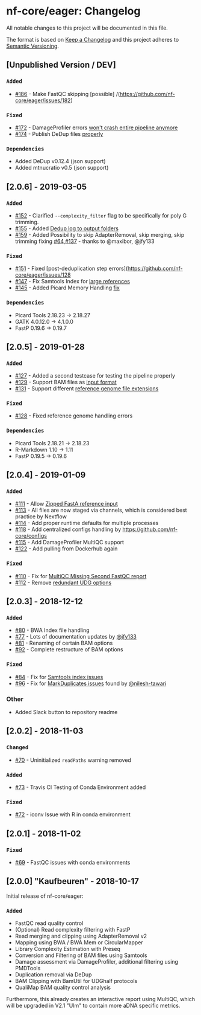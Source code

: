 # nf-core/eager: Changelog
All notable changes to this project will be documented in this file.

The format is based on [Keep a Changelog](http://keepachangelog.com/en/1.0.0/)
and this project adheres to [Semantic Versioning](http://semver.org/spec/v2.0.0.html).

## [Unpublished Version / DEV]

### `Added`

* [#186](https://github.com/nf-core/eager/pull/186) - Make FastQC skipping [possible]
/(https://github.com/nf-core/eager/issues/182)

### `Fixed`
* [#172](https://github.com/nf-core/eager/pull/152) - DamageProfiler errors [won't crash entire pipeline anymore](https://github.com/nf-core/eager/issues/171)
* [#174](https://github.com/nf-core/eager/pull/190) - Publish DeDup files [properly](https://github.com/nf-core/eager/issues/183) 

### `Dependencies`

* Added DeDup v0.12.4 (json support)
* Added mtnucratio v0.5 (json support)


## [2.0.6] - 2019-03-05

### `Added`

* [#152](https://github.com/nf-core/eager/pull/152) - Clarified `--complexity_filter` flag to be specifically for poly G trimming.
* [#155](https://github.com/nf-core/eager/pull/155) - Added [Dedup log to output folders](https://github.com/nf-core/eager/issues/154)
* [#159](https://github.com/nf-core/eager/pull/159) - Added Possibility to skip AdapterRemoval, skip merging, skip trimming fixing [#64](https://github.com/nf-core/eager/issues/64),[#137](https://github.com/nf-core/eager/issues/137) - thanks to @maxibor, @jfy133

### `Fixed`

* [#151](https://github.com/nf-core/eager/pull/151) - Fixed [post-deduplication step errors](https://github.com/nf-core/eager/issues/128
* [#147](https://github.com/nf-core/eager/pull/147) - Fix Samtools Index for [large references](https://github.com/nf-core/eager/issues/146)
* [#145](https://github.com/nf-core/eager/pull/145) - Added Picard Memory Handling [fix](https://github.com/nf-core/eager/issues/144)

### `Dependencies`
* Picard Tools 2.18.23 -> 2.18.27
* GATK 4.0.12.0 -> 4.1.0.0
* FastP 0.19.6 -> 0.19.7

## [2.0.5] - 2019-01-28

### `Added`
* [#127](https://github.com/nf-core/eager/pull/127) - Added a second testcase for testing the pipeline properly
* [#129](https://github.com/nf-core/eager/pull/129) - Support BAM files as [input format](https://github.com/nf-core/eager/issues/41)
* [#131](https://github.com/nf-core/eager/pull/131) - Support different [reference genome file extensions](https://github.com/nf-core/eager/issues/130)

### `Fixed`
* [#128](https://github.com/nf-core/eager/issues/128) - Fixed reference genome handling errors

### `Dependencies`
* Picard Tools 2.18.21 -> 2.18.23
* R-Markdown 1.10 -> 1.11
* FastP 0.19.5 -> 0.19.6

## [2.0.4] - 2019-01-09

### `Added`
* [#111](https://github.com/nf-core/eager/pull/110) - Allow [Zipped FastA reference input](https://github.com/nf-core/eager/issues/91)
* [#113](https://github.com/nf-core/eager/pull/113) - All files are now staged via channels, which is considered best practice by Nextflow 
* [#114](https://github.com/nf-core/eager/pull/113) - Add proper runtime defaults for multiple processes 
* [#118](https://github.com/nf-core/eager/pull/118) - Add centralized configs handling by https://github.com/nf-core/configs
* [#115](https://github.com/nf-core/eager/pull/115) - Add DamageProfiler MultiQC support
* [#122](https://github.com/nf-core/eager/pull/122) - Add pulling from Dockerhub again

### `Fixed`
* [#110](https://github.com/nf-core/eager/pull/110) - Fix for [MultiQC Missing Second FastQC report](https://github.com/nf-core/eager/issues/107)
* [#112](https://github.com/nf-core/eager/pull/112) - Remove [redundant UDG options](https://github.com/nf-core/eager/issues/89)

## [2.0.3] - 2018-12-12

### `Added`
* [#80](https://github.com/nf-core/eager/pull/80) - BWA Index file handling 
* [#77](https://github.com/nf-core/eager/pull/77) - Lots of documentation updates by [@jfy133](https://github.com/jfy133)
* [#81](https://github.com/nf-core/eager/pull/81) - Renaming of certain BAM options
* [#92](https://github.com/nf-core/eager/issues/92) - Complete restructure of BAM options

### `Fixed`
* [#84](https://github.com/nf-core/eager/pull/85) - Fix for [Samtools index issues](https://github.com/nf-core/eager/issues/84)
* [#96](https://github.com/nf-core/eager/issues/96) - Fix for [MarkDuplicates issues](https://github.com/nf-core/eager/issues/96) found by [@nilesh-tawari](https://github.com/nilesh-tawari)

### Other
* Added Slack button to repository readme

## [2.0.2] - 2018-11-03

### `Changed`
* [#70](https://github.com/nf-core/eager/issues/70) - Uninitialized `readPaths` warning removed

### `Added`
* [#73](https://github.com/nf-core/eager/pull/73) - Travis CI Testing of Conda Environment added 

### `Fixed`
* [#72](https://github.com/nf-core/eager/issues/72) - iconv Issue with R in conda environment

## [2.0.1] - 2018-11-02

### `Fixed`

* [#69](https://github.com/nf-core/eager/issues/67) - FastQC issues with conda environments

## [2.0.0] "Kaufbeuren" - 2018-10-17

Initial release of nf-core/eager:

### `Added`

* FastQC read quality control
* (Optional) Read complexity filtering with FastP
* Read merging and clipping using AdapterRemoval v2
* Mapping using BWA / BWA Mem or CircularMapper
* Library Complexity Estimation with Preseq
* Conversion and Filtering of BAM files using Samtools
* Damage assessment via DamageProfiler, additional filtering using PMDTools
* Duplication removal via DeDup 
* BAM Clipping with BamUtil for UDGhalf protocols
* QualiMap BAM quality control analysis

Furthermore, this already creates an interactive report using MultiQC, which will be upgraded in V2.1 "Ulm" to contain more aDNA specific metrics.
